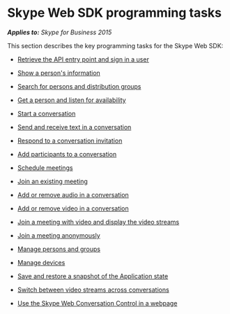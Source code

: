 
# Skype Web SDK programming tasks



 _**Applies to:** Skype for Business 2015_

This section describes the key programming tasks for the Skype Web SDK:


- [Retrieve the API entry point and sign in a user](GetAPIEntrySignIn.md)
    
- [Show a person's information](ShowPersonInfo.md)
    
- [Search for persons and distribution groups](SearchForPersonsAndGroups.md)
    
- [Get a person and listen for availability](ListenForAvailability.md)
    
- [Start a conversation](StartConversation.md)
    
- [Send and receive text in a conversation](SendReceiveText.md)
    
- [Respond to a conversation invitation](RespondToInvitation.md)
    
- [Add participants to a conversation](AddParticipants.md)

- [Schedule meetings](ScheduleMeeting.md)
    
- [Join an existing meeting](JoinMeeting.md)
    
- [Add or remove audio in a conversation](AddRemoveConversationAudio.md)
    
- [Add or remove video in a conversation](AddRemoveConversationVideo.md)
    
- [Join a meeting with video and display the video streams](JoinVideoMeetingDisplayVideo.md)
    
- [Join a meeting anonymously](AnonymousMeetingJoin.md)
    
- [Manage persons and groups](ManagePersonsAndGroups.md)
    
- [Manage devices](ManageDevices.md)
    
- [Save and restore a snapshot of the Application state](SaveRestoreSnapshot.md)
    
- [Switch between video streams across conversations](SwitchConversationVideoStreams.md)
    
- [Use the Skype Web Conversation Control in a webpage](UseConversationControl.md)
    
